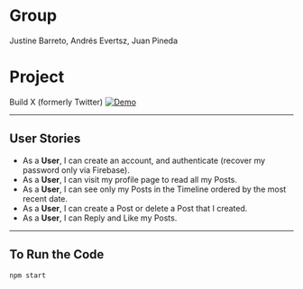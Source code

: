 # Group  
Justine Barreto, Andrés Evertsz, Juan Pineda

# Project  
Build X (formerly Twitter)
[![Demo](https://img.youtube.com/vi/RJhJ2JYpFxc/0.jpg)](https://www.youtube.com/watch?v=RJhJ2JYpFxc)

---

## User Stories

- As a **User**, I can create an account, and authenticate (recover my password only via Firebase).  
- As a **User**, I can visit my profile page to read all my Posts.  
- As a **User**, I can see only my Posts in the Timeline ordered by the most recent date.  
- As a **User**, I can create a Post or delete a Post that I created.  
- As a **User**, I can Reply and Like my Posts.

---

## To Run the Code

```bash
npm start

